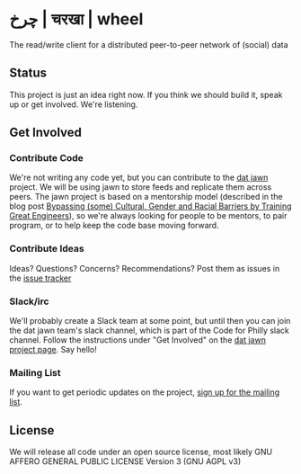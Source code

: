 
#  چرخ   |   चरखा   |  wheel
The read/write client for a distributed peer-to-peer network of (social) data

## Status

This project is just an idea right now. If you think we should build it, speak up or get involved. We're listening.

## Get Involved

### Contribute Code

We're not writing any code yet, but you can contribute to the [dat jawn](http://datjawn.com) project. We will be using jawn to store feeds and replicate them across peers. The jawn project is based on a mentorship model (described in the blog post [Bypassing (some) Cultural, Gender and Racial Barriers by Training Great Engineers](https://flyingzumwalt.com/2016/02/03/bypassing-some-cultural-gender-and-racial-barriers-by-training-great-engineers/)), so we're always looking for people to be mentors, to pair program, or to help keep the code base moving forward.

### Contribute Ideas

Ideas? Questions? Concerns? Recommendations? Post them as issues in the [issue tracker](https://github.com/swadeshi/charkha/issues)


### Slack/irc

We'll probably create a Slack team at some point, but until then you can join the dat jawn team's slack channel, which is part of the Code for Philly slack channel. Follow the instructions under "Get Involved" on the [dat jawn project page](http://datjawn.com). Say hello!

### Mailing List

If you want to get periodic updates on the project, [sign up for the mailing list](http://eepurl.com/bXiPO5).

## License

We will release all code under an open source license, most likely GNU AFFERO GENERAL PUBLIC LICENSE Version 3 (GNU AGPL v3)
